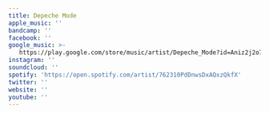 ```yaml
---
title: Depeche Mode
apple_music: ''
bandcamp: ''
facebook: ''
google_music: >-
   https://play.google.com/store/music/artist/Depeche_Mode?id=Aniz2j2o7ppgnnpd4jiw3owum2m
instagram: ''
soundcloud: ''
spotify: 'https://open.spotify.com/artist/762310PdDnwsDxAQxzQkfX'
twitter: ''
website: ''
youtube: ''
---
```

